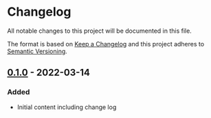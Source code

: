 # Changelog

All notable changes to this project will be documented in this file.

The format is based on [Keep a Changelog](http://keepachangelog.com/)
and this project adheres to [Semantic Versioning](http://semver.org/).

## [0.1.0] - 2022-03-14

### Added

- Initial content including change log

[0.1.0]: https://github.com/release-flow/keep-a-changelog-action/releases/tag/v0.1.0
